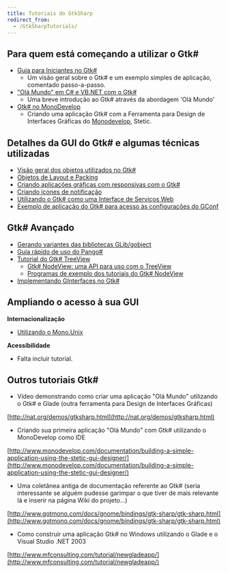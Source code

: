 ```yaml
---
title: Tutoriais do GtkSharp
redirect_from:
  - /GtkSharpTutorials/
---
```


Para quem está começando a utilizar o Gtk#
------------------------------------------

-   [Guia para Iniciantes no Gtk#](/docs/gui/gtksharp/beginners-guide/)
    -   Um visão geral sobre o Gtk# e um exemplo simples de aplicação, comentado passo-a-passo.
-   ["Olá Mundo" em C# e VB.NET com o Gtk#](/docs/gui/gtksharp/hello-world/)
    -   Uma breve introdução ao Gtk# através da abordagem 'Olá Mundo'
-   [Gtk# no MonoDevelop](http://www.monodevelop.com/documentation/stetic-gui-designer/)
    -   Criando uma aplicação Gtk# com a Ferramenta para Design de Interfaces Gráficas do [Monodevelop](http://www.monodevelop.com/), Stetic.

Detalhes da GUI do Gtk# e algumas técnicas utilizadas
-----------------------------------------------------

-   [Visão geral dos objetos utilizados no Gtk#](/docs/gui/gtksharp/widgets/widget-overview/)
-   [Objetos de Layout e Packing](/docs/gui/gtksharp/widgets/widget-layout-and-packing/)
-   [Criando aplicações gráficas com responsivas com o Gtk#](/docs/gui/gtksharp/responsive-applications/)
-   [Criando ícones de notificação](/docs/gui/gtksharp/widgets/notification-icon/)
-   [Utilizando o Gtk# como uma Interface de Serviços Web](/archived/webservices_and_gtksharp)
-   [Exemplo de aplicação do Gtk# para acesso às configurações do GConf](/archived/gconftutorial)

Gtk# Avançado
-------------

-   [Gerando variantes das bibliotecas GLib/gobject](/docs/gui/gtksharp/gapi/)
-   [Guia rápido de uso do Pango#](/archived/pangobeginners)
-   [Tutorial do Gtk# TreeView](/docs/gui/gtksharp/widgets/treeview-tutorial/)
    -   [Gtk# NodeView: uma API para uso com o TreeView](/docs/gui/gtksharp/widgets/nodeview-tutorial/)
    -   [Programas de exemplo dos tutoriais do Gtk# NodeView](/docs/gui/gtksharp/widgets/nodeview-tutorial-examples/)
-   [Implementando GInterfaces no Gtk#](/docs/gui/gtksharp/implementing-ginterfaces/)

Ampliando o acesso à sua GUI
----------------------------

**Internacionalização**

-   [Utilizando o Mono.Unix](/archived/internationalization)

**Acessibilidade**

-   Falta incluir tutorial.

Outros tutoriais Gtk#
---------------------

-   Vídeo demonstrando como criar uma aplicação "Olá Mundo" utilizando o Gtk# e Glade (outra ferramenta para Design de Interfaces Gráficas)

[http://nat.org/demos/gtksharp.html](http://nat.org/demos/gtksharp.html)

-   Criando sua primeira aplicação "Olá Mundo" com Gtk# utilizando o MonoDevelop como IDE

[http://www.monodevelop.com/documentation/building-a-simple-application-using-the-stetic-gui-designer/](http://www.monodevelop.com/documentation/building-a-simple-application-using-the-stetic-gui-designer/)

-   Uma coletânea antiga de documentação referente ao Gtk# (seria interessante se alguém pudesse garimpar o que tiver de mais relevante lá e inserir na página Wiki do projeto...)

[http://www.gotmono.com/docs/gnome/bindings/gtk-sharp/gtk-sharp.html](http://www.gotmono.com/docs/gnome/bindings/gtk-sharp/gtk-sharp.html)

-   Como construir uma aplicação Gtk# no Windows utilizando o Glade e o Visual Studio .NET 2003

[http://www.mfconsulting.com/tutorial/newgladeapp/](http://www.mfconsulting.com/tutorial/newgladeapp/)

